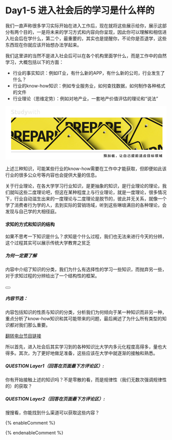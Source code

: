 # Day1-5 进入社会后的学习是什么样的

我们一直声称很多学习实际开始在进入工作后，现在就将这些展示给你，展示这部分有两个目的，一是将未来的学习方式和内容向你呈现，因此你可以理解和相信进入社会后在学什么，第二个，最重要的，其实也是提醒你，不论你是否退学，这些东西现在你就应该开始想办法学起来。

我们这里讲的当然不是进入社会后可以在各个机构里面学什么，而是工作中的自然学习，大概包括以下的方面：

* 行业的事实知识：例如IT业，有什么新的APP，有什么新的公司，行业发生了什么？
* 行业的know-how知识：例如专业服务业，如何查找数据，如何制作各种格式的文件
* 行业理论（思维定势）：例如对地产业，一套地产价值评估的理论和“说法”

![](/assets/F2125.jpg)

上述三种知识，可能某些行业的know-how需要在工作中才能获取，但即便如此该行业的很多公众号等内容也会提供大量的信息。

关于行业理论，在各大学学习行业知识，是更抽象的知识，是行业理论的理论，我们就叫这些二度理论吧，但这在某种程度上与行业理论，就是一度理论，很多情况下，行业自动滋生出来的一度理论与二度理论是脱节的，彼此并无关系，就像一个学了消费者行为学的人，去到实际的营销场域，听到这些琳琅满目的各种理论，会发现与自己学的大相径庭。

<!--sec data-title="Studywith知识链接" data-id="section10" data-show=true ces-->

#### 求知的方式和知识的结构

如果不思考一下知识是什么？求知是个什么过程，我们也无法来进行今天的分辨，这个过程其实可以展示传统大学教育之贫乏

##### 为何一定要了解

内容中介绍了知识的分类，我们为什么有选择性的学习一些知识，而抛弃另一些，对于求知过程的分辨给出了一个结构性的框架。

<button class="section" target="section11" show="展开具体内容" hide="收起具体内容" ></button>

<!--endsec-->

<!--sec data-title="链接主题" aria-expanded="false" data-id="section11" data-show=false ces-->

##### 内容节选：
内容包括知识的性质与知识的分类，分析我们为何倾向于某一种知识而非另一种，重点分析了know-how知识和其可能带来的问题，最后阐述了为什么所有类型的知识都对我们那么重要。

[翻转电台节目链接](http://music.163.com/#/program?id=910196910)

<!--endsec-->

所以首先，进入社会后其实学习到的各种知识比大学内多元化程度高得多，量也大得多。其次，为了更好地做足准备，这些应该在大学中就逐渐的接触和熟悉。

##### QUESTION Layer1（回答在页面最下方评论区）: 
你有开始接触上述的知识吗？不是零散的看，而是规律性（我们无数次强调规律性的）的获取？
##### QUESTION Layer2（回答在页面最下方评论区）: 
搜搜看，你能找到什么渠道可以获取这些内容？

{% enableComment %}

{% endenableComment %}


